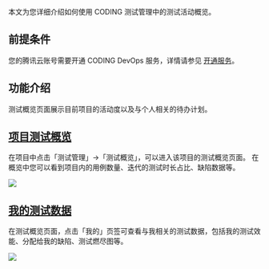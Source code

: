 本文为您详细介绍如何使用 CODING 测试管理中的测试活动概览。

## 前提条件

您的腾讯云账号需要开通 CODING DevOps 服务，详情请参见 [开通服务](https://cloud.tencent.com/document/product/1115/37268)。

## 功能介绍

测试概览页面展示目前项目的活动度以及与个人相关的待办计划。

## [项目测试概览](#active)

在项目中点击「测试管理」->「测试概览」，可以进入该项目的测试概览页面。
在概览中您可以看到项目内的用例数量、迭代的测试时长占比、缺陷数据等。

![](https://help-assets.codehub.cn/enterprise/20220914165832.png)

## [我的测试数据](#my)

在测试概览页面，点击「我的」页签可查看与我相关的测试数据，包括我的测试效能、分配给我的缺陷、测试燃尽图等。

![](https://help-assets.codehub.cn/enterprise/20220914165919.png)
